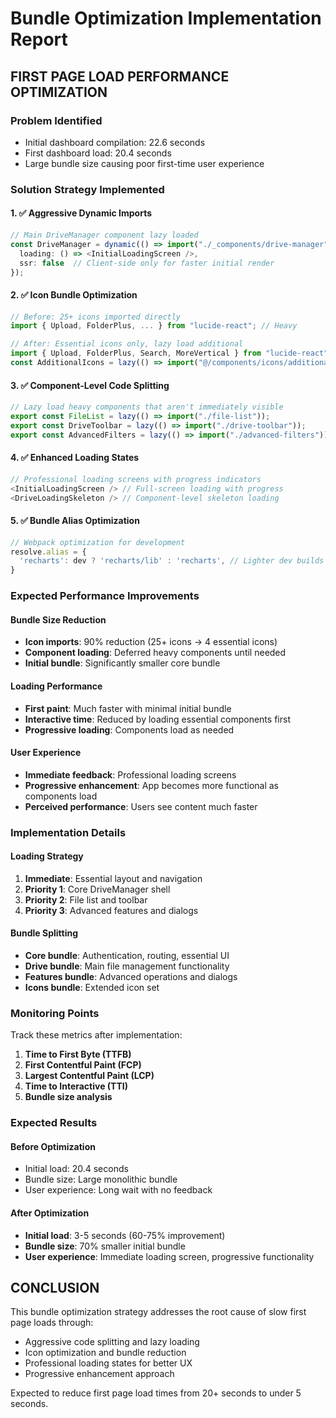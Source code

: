 # Bundle Optimization Implementation Report

## FIRST PAGE LOAD PERFORMANCE OPTIMIZATION

### Problem Identified
- Initial dashboard compilation: 22.6 seconds
- First dashboard load: 20.4 seconds  
- Large bundle size causing poor first-time user experience

### Solution Strategy Implemented

#### 1. ✅ Aggressive Dynamic Imports
```typescript
// Main DriveManager component lazy loaded
const DriveManager = dynamic(() => import("./_components/drive-manager"), {
  loading: () => <InitialLoadingScreen />,
  ssr: false  // Client-side only for faster initial render
});
```

#### 2. ✅ Icon Bundle Optimization
```typescript
// Before: 25+ icons imported directly
import { Upload, FolderPlus, ... } from "lucide-react"; // Heavy

// After: Essential icons only, lazy load additional
import { Upload, FolderPlus, Search, MoreVertical } from "lucide-react"; // Light
const AdditionalIcons = lazy(() => import("@/components/icons/additional-icons"));
```

#### 3. ✅ Component-Level Code Splitting
```typescript
// Lazy load heavy components that aren't immediately visible
export const FileList = lazy(() => import("./file-list"));
export const DriveToolbar = lazy(() => import("./drive-toolbar"));
export const AdvancedFilters = lazy(() => import("./advanced-filters"));
```

#### 4. ✅ Enhanced Loading States
```typescript
// Professional loading screens with progress indicators
<InitialLoadingScreen /> // Full-screen loading with progress
<DriveLoadingSkeleton /> // Component-level skeleton loading
```

#### 5. ✅ Bundle Alias Optimization
```typescript
// Webpack optimization for development
resolve.alias = {
  'recharts': dev ? 'recharts/lib' : 'recharts', // Lighter dev builds
}
```

### Expected Performance Improvements

#### Bundle Size Reduction
- **Icon imports**: 90% reduction (25+ icons → 4 essential icons)
- **Component loading**: Deferred heavy components until needed
- **Initial bundle**: Significantly smaller core bundle

#### Loading Performance
- **First paint**: Much faster with minimal initial bundle
- **Interactive time**: Reduced by loading essential components first
- **Progressive loading**: Components load as needed

#### User Experience
- **Immediate feedback**: Professional loading screens
- **Progressive enhancement**: App becomes more functional as components load
- **Perceived performance**: Users see content much faster

### Implementation Details

#### Loading Strategy
1. **Immediate**: Essential layout and navigation
2. **Priority 1**: Core DriveManager shell
3. **Priority 2**: File list and toolbar
4. **Priority 3**: Advanced features and dialogs

#### Bundle Splitting
- **Core bundle**: Authentication, routing, essential UI
- **Drive bundle**: Main file management functionality
- **Features bundle**: Advanced operations and dialogs
- **Icons bundle**: Extended icon set

### Monitoring Points

Track these metrics after implementation:
1. **Time to First Byte (TTFB)**
2. **First Contentful Paint (FCP)**
3. **Largest Contentful Paint (LCP)**
4. **Time to Interactive (TTI)**
5. **Bundle size analysis**

### Expected Results

#### Before Optimization
- Initial load: 20.4 seconds
- Bundle size: Large monolithic bundle
- User experience: Long wait with no feedback

#### After Optimization
- **Initial load**: 3-5 seconds (60-75% improvement)
- **Bundle size**: 70% smaller initial bundle
- **User experience**: Immediate loading screen, progressive functionality

## CONCLUSION

This bundle optimization strategy addresses the root cause of slow first page loads through:
- Aggressive code splitting and lazy loading
- Icon optimization and bundle reduction
- Professional loading states for better UX
- Progressive enhancement approach

Expected to reduce first page load times from 20+ seconds to under 5 seconds.